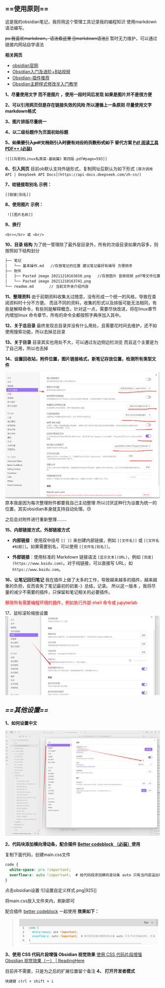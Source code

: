 
## ==使用原则==

这是我的obsidian笔记，我将用这个管理工具记录我的编程知识
使用markdown语法编写。

~~ps:我喜欢markdown，语法看这里 [[markdown语法]]~~ 暂时无力维护，可以通过链接内网站自学语法

**相关网页**
- [obsidian官网](https://obsidian.md/)
- [Obsidian入门及进阶+B站视频](https://www.bilibili.com/read/cv15035273)
- [Obsidian-插件推荐](https://zhuanlan.zhihu.com/p/353449575)
- [Obsidian主题样式修改半入门教学](https://forum-zh.obsidian.md/t/topic/180)


**1、尽量使用文字 而不是图片 ，使用一段时间后发现 如果是图片并不是很方便**

**2、可以引用网页但是存在链接失效的风险 所以遵循上一条原则 尽量使用文字 markdown格式**

**3、图片排版尽量统一**

**4、以二级标题作为页面初始标题**

**5、~~如果要引入pdf文档则引入时要有对应的页数形式如下~~ 替代方案 [Pdf 阅读工具 PDF++ (必装)](obsidian%20插件篇.md#Pdf%20阅读工具%20PDF++%20(必装))**

```
![[《鸟哥的Linux私房菜-基础篇》第四版.pdf#page=593]]
```
**6、引入网页**
目前ob默认支持外链形式，复制网址后默认为如下形式
`[首次调用 API | DeepSeek API Docs](https://api-docs.deepseek.com/zh-cn/)`

**7、给链接取别名  示例：**

`[[链接|别名]]`

**8、使用图片  示例：**

`  ![[图片名称]] `

**9、换行**

```
<br></br> 或 <br/>
```

**10、目录 结构**
为了统一管理除了最外层目录外，所有的次级目录如果内容多，则按照如下结构划分

```bash
├── 笔记
│   └── 基本操作.md   //存放笔记的位置 建议笔记最好有编号 方便排序
├── 附件
│   ├── Pasted image 20211210163650.png   //存放图片 音频视频 pdf等文件位置
│   └── Pasted image 20211210163741.png
└── readme.md	    // 当前文件夹介绍内容
```

**11、整理资料**
由于前期资料收集太过随意，没有形成一个统一的风格，导致在查阅资料时十分不方便。
而且不同的资料，收集的形式以及排版可能无法相同，有些是解释命令，有些则是解释概念，针对这一点，需要尽快改进，将在linux章节内增加linux 命令章节，所有的命令全都按照字典序加入其中。

**12、关于总目录**
最终发现总目录并没有什么用处，且需要花时间去维护，还不如使用搜索功能，所以去掉总目录

**13、关于目录**
目录其实也用处不大，可以通过左边侧边栏浏览 而且这个主要是为了自己用，所以也去掉

**14、设置回收站，附件位置，图片链接格式，新笔记存放位置，检测所有类型文件**

![Pasted image 20250121110256](附件/Pasted%20image%2020250121110256.png)
原本我是因为每次整理附件都要我自己主动整理 所以讨厌这种行为设置为统一的位置，其实obsidian本身就支持自动处理。😓

之后会对附件进行重新整理........

**15、内部链接方式，外部链接方式**

- **内部链接**：使用双中括号 `[[ ]]` 来创建内部链接，例如 `[[文件名]]` 或 `[[文件名#标题]]`。如果需要别名，可以使用 `[[文件名|别名]]`。
  
- **外部链接**：使用标准的 Markdown 链接语法 `[显示文本](URL)`，例如 `[百度](https://www.baidu.com)`。对于纯链接，可以直接写 URL，如 `https://www.baidu.com`。

**16、让笔记回归笔记**
我在插件上做了太多的工作，导致越来越多的插件，越来越重的负担，反而丧失了笔记最初的初衷-》总结，记录。
所以这一版本 ，我将尽量的减少不需要的插件，只保留和笔记相关的必要插件。

<font color="#ff0000">移除所有需要编程环境的插件，例如执行外部 shell 命令或 jupyterlab</font>

17、鼠标滚轮缩放设置
![|800](附件/Pasted%20image%2020250121150001.png)

## ***==其他设置==***

 **1、如何设置中文**

![](附件/Pasted%20image%2020250121102303.png)


 **2、代码块添加横向滑动条，配合插件 [Better codeblock （必装）](obsidian%20插件篇.md#Better%20codeblock%20（必装）)使用**

复制下面代码，创建main.css文件

```css
code {
  white-space: pre !important;
  overflow-x: auto !important;  # 给代码段添加横向滚动条 auto 只有当内容溢出时，才显示滚动条。
}
```

点击obsidian设置
![[设置自定义样式.png|925]]

将main.css放入文件夹内，刷新即可

配合插件 [better codeblock](obsidian%20插件篇.md#better%20codeblock) 一起使用
**效果如下：**
> ![](附件/1737873616025.png)


 **3、使用 CSS 代码片段增强 Obsidian 视觉效果**
[使用 CSS 代码片段增强 Obsidian 视觉效果（一） | ReadingHere](https://www.readinghere.com/blog/using-css-snippets-to-enhance-obsidian-visuals-cn/)


目前并不需要，只是为之后的扩展位置留个备注
**4、 打开开发者模式**

```
快捷键 ctrl + shift + i
```

